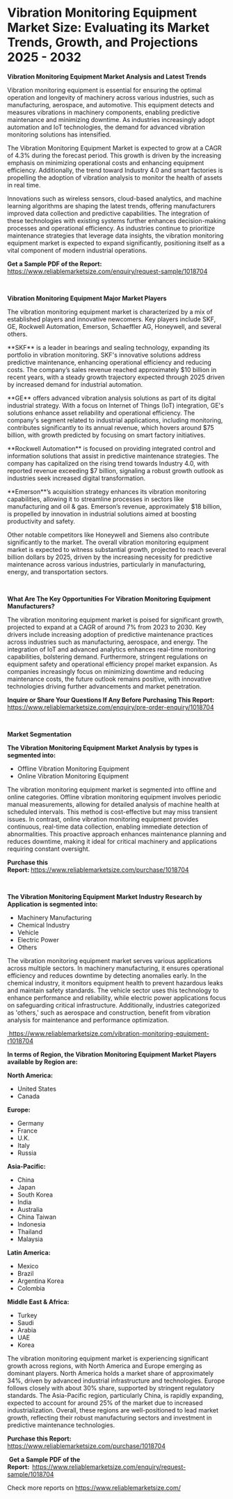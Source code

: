 <p><h1>Vibration Monitoring Equipment Market Size: Evaluating its Market Trends, Growth, and Projections 2025 - 2032</h1></p><p><strong>Vibration Monitoring Equipment Market Analysis and Latest Trends</strong></p>
<p><p>Vibration monitoring equipment is essential for ensuring the optimal operation and longevity of machinery across various industries, such as manufacturing, aerospace, and automotive. This equipment detects and measures vibrations in machinery components, enabling predictive maintenance and minimizing downtime. As industries increasingly adopt automation and IoT technologies, the demand for advanced vibration monitoring solutions has intensified.</p><p>The Vibration Monitoring Equipment Market is expected to grow at a CAGR of 4.3% during the forecast period. This growth is driven by the increasing emphasis on minimizing operational costs and enhancing equipment efficiency. Additionally, the trend toward Industry 4.0 and smart factories is propelling the adoption of vibration analysis to monitor the health of assets in real time.</p><p>Innovations such as wireless sensors, cloud-based analytics, and machine learning algorithms are shaping the latest trends, offering manufacturers improved data collection and predictive capabilities. The integration of these technologies with existing systems further enhances decision-making processes and operational efficiency. As industries continue to prioritize maintenance strategies that leverage data insights, the vibration monitoring equipment market is expected to expand significantly, positioning itself as a vital component of modern industrial operations.</p></p>
<p><strong>Get a Sample PDF of the Report:&nbsp;</strong> <a href="https://www.reliablemarketsize.com/enquiry/request-sample/1018704?utm_campaign=2769&utm_medium=2&utm_source=Github&utm_content=ia&utm_term=11042025&utm_id=vibration-monitoring-equipment">https://www.reliablemarketsize.com/enquiry/request-sample/1018704</a></p>
<p>&nbsp;</p>
<p><strong>Vibration Monitoring Equipment Major Market Players</strong></p>
<p><p>The vibration monitoring equipment market is characterized by a mix of established players and innovative newcomers. Key players include SKF, GE, Rockwell Automation, Emerson, Schaeffler AG, Honeywell, and several others. </p><p>**SKF** is a leader in bearings and sealing technology, expanding its portfolio in vibration monitoring. SKF's innovative solutions address predictive maintenance, enhancing operational efficiency and reducing costs. The company’s sales revenue reached approximately $10 billion in recent years, with a steady growth trajectory expected through 2025 driven by increased demand for industrial automation.</p><p>**GE** offers advanced vibration analysis solutions as part of its digital industrial strategy. With a focus on Internet of Things (IoT) integration, GE's solutions enhance asset reliability and operational efficiency. The company's segment related to industrial applications, including monitoring, contributes significantly to its annual revenue, which hovers around $75 billion, with growth predicted by focusing on smart factory initiatives.</p><p>**Rockwell Automation** is focused on providing integrated control and information solutions that assist in predictive maintenance strategies. The company has capitalized on the rising trend towards Industry 4.0, with reported revenue exceeding $7 billion, signaling a robust growth outlook as industries seek increased digital transformation.</p><p>**Emerson**’s acquisition strategy enhances its vibration monitoring capabilities, allowing it to streamline processes in sectors like manufacturing and oil & gas. Emerson’s revenue, approximately $18 billion, is propelled by innovation in industrial solutions aimed at boosting productivity and safety.</p><p>Other notable competitors like Honeywell and Siemens also contribute significantly to the market. The overall vibration monitoring equipment market is expected to witness substantial growth, projected to reach several billion dollars by 2025, driven by the increasing necessity for predictive maintenance across various industries, particularly in manufacturing, energy, and transportation sectors.</p></p>
<p>&nbsp;</p>
<p><strong>What Are The Key Opportunities For Vibration Monitoring Equipment Manufacturers?</strong></p>
<p><p>The vibration monitoring equipment market is poised for significant growth, projected to expand at a CAGR of around 7% from 2023 to 2030. Key drivers include increasing adoption of predictive maintenance practices across industries such as manufacturing, aerospace, and energy. The integration of IoT and advanced analytics enhances real-time monitoring capabilities, bolstering demand. Furthermore, stringent regulations on equipment safety and operational efficiency propel market expansion. As companies increasingly focus on minimizing downtime and reducing maintenance costs, the future outlook remains positive, with innovative technologies driving further advancements and market penetration.</p></p>
<p><strong>Inquire or Share Your Questions If Any Before Purchasing This Report:</strong> <a href="https://www.reliablemarketsize.com/enquiry/pre-order-enquiry/1018704?utm_campaign=2769&utm_medium=2&utm_source=Github&utm_content=ia&utm_term=11042025&utm_id=vibration-monitoring-equipment">https://www.reliablemarketsize.com/enquiry/pre-order-enquiry/1018704</a></p>
<p>&nbsp;</p>
<p><strong>Market Segmentation</strong></p>
<p><strong>The Vibration Monitoring Equipment Market Analysis by types is segmented into:</strong></p>
<p><ul><li>Offline Vibration Monitoring Equipment</li><li>Online Vibration Monitoring Equipment</li></ul></p>
<p><p>The vibration monitoring equipment market is segmented into offline and online categories. Offline vibration monitoring equipment involves periodic manual measurements, allowing for detailed analysis of machine health at scheduled intervals. This method is cost-effective but may miss transient issues. In contrast, online vibration monitoring equipment provides continuous, real-time data collection, enabling immediate detection of abnormalities. This proactive approach enhances maintenance planning and reduces downtime, making it ideal for critical machinery and applications requiring constant oversight.</p></p>
<p><strong>Purchase this Report:&nbsp;</strong><a href="https://www.reliablemarketsize.com/purchase/1018704?utm_campaign=2769&utm_medium=2&utm_source=Github&utm_content=ia&utm_term=11042025&utm_id=vibration-monitoring-equipment">https://www.reliablemarketsize.com/purchase/1018704</a></p>
<p>&nbsp;</p>
<p><strong>The Vibration Monitoring Equipment Market Industry Research by Application is segmented into:</strong></p>
<p><ul><li>Machinery Manufacturing</li><li>Chemical Industry</li><li>Vehicle</li><li>Electric Power</li><li>Others</li></ul></p>
<p><p>The vibration monitoring equipment market serves various applications across multiple sectors. In machinery manufacturing, it ensures operational efficiency and reduces downtime by detecting anomalies early. In the chemical industry, it monitors equipment health to prevent hazardous leaks and maintain safety standards. The vehicle sector uses this technology to enhance performance and reliability, while electric power applications focus on safeguarding critical infrastructure. Additionally, industries categorized as 'others,' such as aerospace and construction, benefit from vibration analysis for maintenance and performance optimization.</p></p>
<p><a href="https://www.reliablemarketsize.com/vibration-monitoring-equipment-r1018704?utm_campaign=2769&utm_medium=2&utm_source=Github&utm_content=ia&utm_term=11042025&utm_id=vibration-monitoring-equipment">&nbsp;https://www.reliablemarketsize.com/vibration-monitoring-equipment-r1018704</a></p>
<p><strong>In terms of Region, the Vibration Monitoring Equipment Market Players available by Region are:</strong></p>
<p>
    <p> <strong> North America: </strong>
        <ul>
            <li>United States</li>
            <li>Canada</li>
        </ul>
        </p> 
    <p> <strong> Europe: </strong>
        <ul>
            <li>Germany</li>
            <li>France</li>
            <li>U.K.</li>
            <li>Italy</li>
            <li>Russia</li>
        </ul>
        </p> 
    <p> <strong> Asia-Pacific: </strong>
        <ul>
            <li>China</li>
            <li>Japan</li>
            <li>South Korea</li>
            <li>India</li>
            <li>Australia</li>
            <li>China Taiwan</li>
            <li>Indonesia</li>
            <li>Thailand</li>
            <li>Malaysia</li>
        </ul>
        </p> 
    <p> <strong> Latin America: </strong>
        <ul>
            <li>Mexico</li>
            <li>Brazil</li>
            <li>Argentina Korea</li>
            <li>Colombia</li>
        </ul>
        </p> 
    <p> <strong> Middle East & Africa: </strong>
        <ul>
            <li>Turkey</li>
            <li>Saudi</li>
            <li>Arabia</li>
            <li>UAE</li>
            <li>Korea</li>
        </ul>
    </p>
    </p>
<p><p>The vibration monitoring equipment market is experiencing significant growth across regions, with North America and Europe emerging as dominant players. North America holds a market share of approximately 34%, driven by advanced industrial infrastructure and technologies. Europe follows closely with about 30% share, supported by stringent regulatory standards. The Asia-Pacific region, particularly China, is rapidly expanding, expected to account for around 25% of the market due to increased industrialization. Overall, these regions are well-positioned to lead market growth, reflecting their robust manufacturing sectors and investment in predictive maintenance technologies.</p></p>
<p><strong>Purchase this Report: </strong><a href="https://www.reliablemarketsize.com/purchase/1018704?utm_campaign=2769&utm_medium=2&utm_source=Github&utm_content=ia&utm_term=11042025&utm_id=vibration-monitoring-equipment">https://www.reliablemarketsize.com/purchase/1018704</a></p>
<p>&nbsp;<strong>Get a Sample PDF of the Report:&nbsp;&nbsp;</strong><a href="https://www.reliablemarketsize.com/enquiry/request-sample/1018704?utm_campaign=2769&utm_medium=2&utm_source=Github&utm_content=ia&utm_term=11042025&utm_id=vibration-monitoring-equipment">https://www.reliablemarketsize.com/enquiry/request-sample/1018704</a></p>
<p><strong></strong></p>
<p>Check more reports on <a href="https://www.reliablemarketsize.com/?utm_campaign=2769&utm_medium=2&utm_source=Github&utm_content=ia&utm_term=11042025&utm_id=vibration-monitoring-equipment">https://www.reliablemarketsize.com/</a></p>
